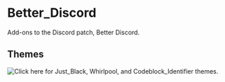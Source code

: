 # Better_Discord
Add-ons to the Discord patch, Better Discord.
## Themes
![Click here](https://github.com/Mephiles-the-Dark/Better_Discord/tree/master/Themes) for Just_Black, Whirlpool, and Codeblock_Identifier themes.
